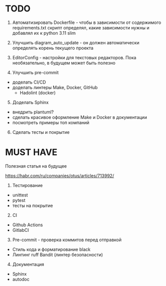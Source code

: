 # TODO
1. Автоматизировать Dockerfile - чтобы в зависимости от содержимого requirements.txt скрипт определял,
какие зависимости нужны и добавлял их к python 3.11 slim

2. Улучшить diagram_auto_update - он должен автоматически определять корень текущего проекта

3. EditorConfig - настройки для текстовых редакторов. Пока необязательно, в будущем может быть полезно

4. Улучшить pre-commit
- доделать CI/CD
- доделать линтеры Make, Docker, GitHub
    - Hadolint (docker)

5. Доделать Sphinx
- внедрить plantuml?
- сделать красивое оформление Make и Docker в документации
- посмотреть примеры топ компаний

6. Сделать тесты и покрытие 


# MUST HAVE
Полезная статья на будущее 

https://habr.com/ru/companies/otus/articles/713992/

1. Тестирование
- unittest
- pytest
- тесты на покрытие

2. CI 
- Github Actions
- GitlabCI

3. Pre-commit - проверка коммитов перед отправкой
- Стиль кода и форматирование
black
- Линтинг
ruff
Bandit (линтер безопасности)

4. Документация
- Sphinx
- autodoc
